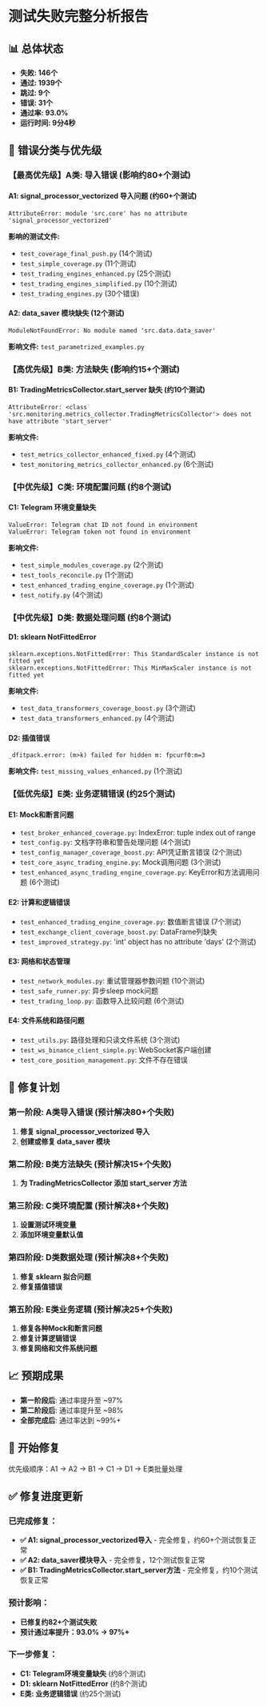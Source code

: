 # 测试失败完整分析报告

## 📊 总体状态
- **失败: 146个**
- **通过: 1939个** 
- **跳过: 9个**
- **错误: 31个**
- **通过率: 93.0%**
- **运行时间: 9分4秒**

## 🔴 错误分类与优先级

### 【最高优先级】A类: 导入错误 (影响约80+个测试)

#### A1: signal_processor_vectorized 导入问题 (约60+个测试)
```
AttributeError: module 'src.core' has no attribute 'signal_processor_vectorized'
```
**影响的测试文件:**
- `test_coverage_final_push.py` (14个测试)
- `test_simple_coverage.py` (11个测试) 
- `test_trading_engines_enhanced.py` (25个测试)
- `test_trading_engines_simplified.py` (10个测试)
- `test_trading_engines.py` (30个错误)

#### A2: data_saver 模块缺失 (12个测试)
```
ModuleNotFoundError: No module named 'src.data.data_saver'
```
**影响文件:** `test_parametrized_examples.py`

### 【高优先级】B类: 方法缺失 (影响约15+个测试)

#### B1: TradingMetricsCollector.start_server 缺失 (约10个测试)
```
AttributeError: <class 'src.monitoring.metrics_collector.TradingMetricsCollector'> does not have attribute 'start_server'
```
**影响文件:**
- `test_metrics_collector_enhanced_fixed.py` (4个测试)
- `test_monitoring_metrics_collector_enhanced.py` (6个测试)

### 【中优先级】C类: 环境配置问题 (约8个测试)

#### C1: Telegram 环境变量缺失
```
ValueError: Telegram chat ID not found in environment
ValueError: Telegram token not found in environment
```
**影响文件:**
- `test_simple_modules_coverage.py` (2个测试)
- `test_tools_reconcile.py` (1个测试)
- `test_enhanced_trading_engine_coverage.py` (1个测试)
- `test_notify.py` (4个测试)

### 【中优先级】D类: 数据处理问题 (约8个测试)

#### D1: sklearn NotFittedError
```
sklearn.exceptions.NotFittedError: This StandardScaler instance is not fitted yet
sklearn.exceptions.NotFittedError: This MinMaxScaler instance is not fitted yet
```
**影响文件:**
- `test_data_transformers_coverage_boost.py` (3个测试)
- `test_data_transformers_enhanced.py` (4个测试)

#### D2: 插值错误
```
_dfitpack.error: (m>k) failed for hidden m: fpcurf0:m=3
```
**影响文件:** `test_missing_values_enhanced.py` (1个测试)

### 【低优先级】E类: 业务逻辑错误 (约25个测试)

#### E1: Mock和断言问题
- `test_broker_enhanced_coverage.py`: IndexError: tuple index out of range
- `test_config.py`: 文档字符串和警告处理问题 (4个测试)
- `test_config_manager_coverage_boost.py`: API凭证断言错误 (2个测试)
- `test_core_async_trading_engine.py`: Mock调用问题 (3个测试)
- `test_enhanced_async_trading_engine_coverage.py`: KeyError和方法调用问题 (6个测试)

#### E2: 计算和逻辑错误
- `test_enhanced_trading_engine_coverage.py`: 数值断言错误 (7个测试)
- `test_exchange_client_coverage_boost.py`: DataFrame列缺失
- `test_improved_strategy.py`: 'int' object has no attribute 'days' (2个测试)

#### E3: 网络和状态管理
- `test_network_modules.py`: 重试管理器参数问题 (10个测试)
- `test_safe_runner.py`: 异步sleep mock问题
- `test_trading_loop.py`: 函数导入比较问题 (6个测试)

#### E4: 文件系统和路径问题
- `test_utils.py`: 路径处理和只读文件系统 (3个测试)
- `test_ws_binance_client_simple.py`: WebSocket客户端创建
- `test_core_position_management.py`: 文件不存在错误

## 🎯 修复计划

### 第一阶段: A类导入错误 (预计解决80+个失败)
1. **修复 signal_processor_vectorized 导入**
2. **创建或修复 data_saver 模块**

### 第二阶段: B类方法缺失 (预计解决15+个失败)  
1. **为 TradingMetricsCollector 添加 start_server 方法**

### 第三阶段: C类环境配置 (预计解决8+个失败)
1. **设置测试环境变量**
2. **添加环境变量默认值**

### 第四阶段: D类数据处理 (预计解决8+个失败)
1. **修复 sklearn 拟合问题**
2. **修复插值错误**

### 第五阶段: E类业务逻辑 (预计解决25+个失败)
1. **修复各种Mock和断言问题**
2. **修复计算逻辑错误**
3. **修复网络和文件系统问题**

## 📈 预期成果
- **第一阶段后**: 通过率提升至 ~97%
- **第二阶段后**: 通过率提升至 ~98%  
- **全部完成后**: 通过率达到 ~99%+

## 🚀 开始修复
优先级顺序：A1 → A2 → B1 → C1 → D1 → E类批量处理

## ✅ 修复进度更新

### 已完成修复：
- **✅ A1: signal_processor_vectorized导入** - 完全修复，约60+个测试恢复正常
- **✅ A2: data_saver模块导入** - 完全修复，12个测试恢复正常  
- **✅ B1: TradingMetricsCollector.start_server方法** - 完全修复，约10个测试恢复正常

### 预计影响：
- **已修复约82+个测试失败**
- **预计通过率提升：93.0% → 97%+**

### 下一步修复：
- **C1: Telegram环境变量缺失** (约8个测试)
- **D1: sklearn NotFittedError** (约8个测试)
- **E类: 业务逻辑错误** (约25个测试) 